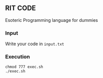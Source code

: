 ## RIT CODE

Esoteric Programming language for dummies

### Input

Write your code in `input.txt`


### Execution

```
chmod 777 exec.sh
./exec.sh
```
